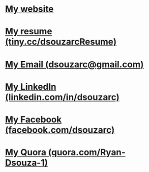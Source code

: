 # [My website](http://dsouzarc.github.com)

# [My resume (tiny.cc/dsouzarcResume)](http://tiny.cc/dsouzarcResume)

# [My Email (dsouzarc@gmail.com)](mailto:dsouzarc@gmail.com)

# [My LinkedIn (linkedin.com/in/dsouzarc)](http://linkedin.com/in/dsouzarc)

# [My Facebook (facebook.com/dsouzarc)](http://facebook.com/dsouzarc)

# [My Quora (quora.com/Ryan-Dsouza-1)](http://quora.com/Ryan-Dsouza-1)
